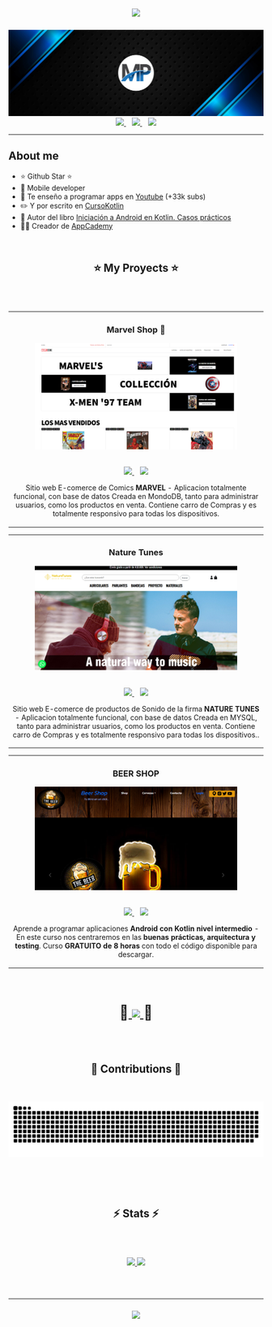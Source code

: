 <!-- <div align="center">
<h1 align="center">Hola, soy <a href="https://aristi.dev">Max Developer</a> 👋</h1>
</div> -->
<h1 align="center">
    <img src="https://readme-typing-svg.herokuapp.com/?font=Roboto&size=35&weight=700&center=true&vCenter=true&width=500&height=50&duration=4000&lines=Hi+There!+👋;+I'm+MaX+Developer;" />
</h1>

<img src="./img/banner-mp.png">

<!-- [![YouTube Channel Subscribers](https://img.shields.io/youtube/channel/subscribers/UCIjEgHA1vatSR2K4rfcdNRg?style=social)](https://youtube.com/aristidevs?sub_confirmation=1)
[![Twitch Status](https://img.shields.io/twitch/status/aristidevs?style=social)](https://www.twitch.tv/aristidevs)
[![GitHub followers](https://img.shields.io/github/followers/arisguimera?style=social)](https://github.com/ArisGuimera)
![Discord Shield](https://discordapp.com/api/guilds/807719549075980308/widget.png?style=shield) -->
<br/>
<div align="center"> 
  <a href="mailto:maxdeveloper.mp@gmail.com">
    <img src="https://img.shields.io/badge/Gmail-333333?style=for-the-badge&logo=gmail&logoColor=red"  />
  </a>&nbsp;&nbsp;
  <a href="https://www.linkedin.com/in/maximiliano-prandi-2a677223b/" target="_blank">
    <img src="https://img.shields.io/badge/LinkedIn-0077B5?style=for-the-badge&logo=linkedin&logoColor=white" target="_blank" />
  </a>&nbsp;&nbsp;
  <a href="https://max-porfolio.vercel.app/" target="_blank">
     <img src="https://img.shields.io/badge/Portfolio-FF5722?style=for-the-badge&logo=todoist&logoColor=white" target="_blank" /> <!-- sqlite, safari, google-chrome are other good icon options -->
  </a>
</div>

 <hr/>


## About me

- ⭐ Github Star ⭐ 
- 📲 Mobile developer
- 🎥 Te enseño a programar apps en [Youtube](https://youtube.com/aristidevs?sub_confirmation=1) (+33k subs)
- ✏️ Y por escrito en [CursoKotlin](https://cursokotlin.com)
- 📗 Autor del libro [Iniciación a Android en Kotlin. Casos prácticos](https://www.paraninfo.es/catalogo/9788428340922/iniciacion-a-android-en-kotlin--casos-practicos)
- 🧑‍🏫 Creador de [AppCademy](https://appcademy.dev)
<br/>

<h2 align="center">⭐ My Proyects ⭐</h2>
<br/><br/>
<table>

<tr>
<td width="100%">
<h3 align="center">Marvel Shop 🤖</h3>
<div align="center">
<a href="https://github.com/MaxiPrandi/Marvel-Shop" target="_blank"><img src="./img/marvel.png" width="400" height="50%" alt="Marvel Shop"></a>
<p><br/>
<a href="https://github.com/MaxiPrandi/Marvel-Shop" target="_blank">
<img src="https://img.shields.io/badge/CÓDIGO-ff9?style=for-the-badge&logo=github&logoColor=black&for-the-badge&color=0080FF">
</a>&nbsp;&nbsp;
<a href="https://github.com/MaxiPrandi/Marvel-Shop" target="_blank">
<img src="https://img.shields.io/badge/-SITE-green?style=for-the-badge&color=0B0B61">
</a>
</p>
<p>Sitio web E-comerce de Comics<strong> MARVEL</strong> -  Aplicacion totalmente funcional, con base de datos Creada en MondoDB, tanto para administrar usuarios, como los productos en venta. Contiene carro de Compras y es totalmente responsivo para todas los dispositivos.</p>
</div>
</td>
</tr>
</table>

<table>
<tr>
<td width="100%">
<h3 align="center">Nature Tunes</h3>
<div align="center">                                       
<a href="https://nature-tunes.vercel.app/" target="_blank"><img src="./img/naturetunes.png" width="400" height="50%" alt="Nature tunes"></a>
<br><br/>
<p>
<a href="https://github.com/MaxiPrandi/NatureTunes" target="_blank">
<img src="https://img.shields.io/badge/C%C3%93DIGO-80ffaa?style=for-the-badge&logo=github&logoColor=black">
</a>&nbsp;&nbsp;
<a href="https://nature-tunes.vercel.app/" target="_blank">
<img src="https://img.shields.io/badge/-SITE-green?style=for-the-badge&color=3fFD7f">
</a>
</p>
</p>Sitio web E-comerce de productos de Sonido de la firma <strong> NATURE TUNES</strong> -  Aplicacion totalmente funcional, con base de datos Creada en MYSQL, tanto para administrar usuarios, como los productos en venta. Contiene carro de Compras y es totalmente responsivo para todas los dispositivos..</p>
</div>                                                             
</div>
</td>
</tr>
</table>

<table>
<tr>
<td width="100%">
<h3 align="center">BEER SHOP</h3>
<div align="center">
<a href=""https://beer-front-utn.vercel.app/" target="_blank"><img src="./img/beer.png" width="400"  height="50%" alt="BEER"></a>
<p><br/>
<a href="https://github.com/MaxiPrandi/Beer-FrontUtn" target="_blank">
<img src="https://img.shields.io/badge/CÓDIGO-ff9?style=for-the-badge&logo=github&logoColor=black">
</a>&nbsp;&nbsp;
<a href="https://beer-front-utn.vercel.app/" target="_blank">
<img src="https://img.shields.io/badge/-SITE-green?style=for-the-badge&color=fbfc40">
</a>
</p>
<p>Aprende a programar aplicaciones <strong>Android con Kotlin nivel intermedio</strong> - En este curso nos centraremos en las <strong>buenas prácticas, arquitectura y testing</strong>. Curso <strong>GRATUITO de 8 horas</strong> con todo el código disponible para descargar.</p>
</div>
</td>                                                    
</tr>
</table>                                                                                 

<br/>
<div align="center">
<h1>🔽<a href="https://github.com/MaxiPrandi/Beer-FrontUtn" target="_blank">
<img src="https://img.shields.io/badge/SEE  ALL  PROYECTS-ff9?style=for-the-badge&logoColor=blackfor-the-badge&color=5121D0">
</a>🔽</h1>

</div>
</div>
<br><br>
<div align="center">
  <h2>🚀 Contributions 🚀</h2>
  <br><br>
  <img alt="snake eating my contributions" src="https://raw.githubusercontent.com/salesp07/salesp07/output/github-contribution-grid-snake.svg" />
  
  <br/><br/><br/>
</div>

<h2 align="center">⚡ Stats ⚡</h2>
<br><br>
<p align="center">
<a href="https://github.com/MaxiPrandi">
  <img height="180em" src="https://github-readme-stats-eight-theta.vercel.app/api?username=MaxiPrandi&show_icons=true&theme=algolia&include_all_commits=true&count_private=true"/>
  <img height="180em" src="https://github-readme-stats-eight-theta.vercel.app/api/top-langs/?username=MaxiPrandi&layout=compact&langs_count=8&theme=algolia"/>
</a>
</p>





<!-- <h2 align="center">⚡ Stats ⚡</h2>
<br>
<div align=center>
  <img width=390 src="https://streak-stats.demolab.com/?user=salesp07&count_private=true&theme=react&border_radius=10" alt="streak stats"/>
  <img width=390 src="https://github-readme-stats-salesp07.vercel.app/api?username=salesp07&count_private=true&show_icons=true&theme=react&rank_icon=github&border_radius=10" alt="readme stats" />
  <br/>
  <img width=325 align="center" src="https://github-readme-stats-salesp07.vercel.app/api/top-langs/?username=salesp07&hide=HTML&langs_count=8&layout=compact&theme=react&border_radius=10&size_weight=0.5&count_weight=0.5&exclude_repo=github-readme-stats" alt="top langs" />
</div> -->

<br/><br/>
<hr/>

<h3 align="center">
    <img src="https://readme-typing-svg.herokuapp.com/?font=Roboto&size=25&weight=700&center=true&vCenter=true&width=500&height=70&duration=4000&lines=Thanks+for+visiting!+💙;+Shoot+me+a+message+on+Linkedin!+💻;I'm+always+down+to+collab+😉">
</h3>

<br/>

